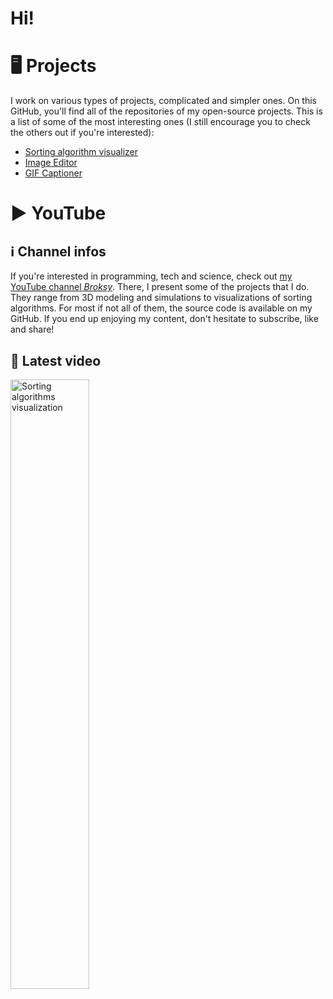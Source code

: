 # Hi!

# 🖥 Projects
I work on various types of projects, complicated and simpler ones. On this GitHub, you'll find all of the repositories of my open-source projects. This is a list of some of the most interesting ones (I still encourage you to check the others out if you're interested):
 - [Sorting algorithm visualizer](https://github.com/konstantintzt/sorting-algorithms)
 - [Image Editor](https://github.com/konstantintzt/Image-Editor)
 - [GIF Captioner](https://github.com/konstantintzt/gif-caption)

# ▶ YouTube

## ℹ Channel infos
If you're interested in programming, tech and science, check out [my YouTube channel _Broksy_](https://www.youtube.com/channel/UCKfHdzN4z0aLeee51Lvm2Tw). There, I present some of the projects that I do. They range from 3D modeling and simulations to visualizations of sorting algorithms. For most if not all of them, the source code is available on my GitHub. If you end up enjoying my content, don't hesitate to subscribe, like and share!

## 🎥 Latest video
<a href="https://youtu.be/6RgEn80goXs"><img src="https://img.youtube.com/vi/6RgEn80goXs/maxresdefault.jpg" width=50% scale=50% alt = "Sorting algorithms visualization"></a>

<!--
**konstantintzt/konstantintzt** is a ✨ _special_ ✨ repository because its `README.md` (this file) appears on your GitHub profile.

[![Sorting algorithms visualization](https://img.youtube.com/vi/6RgEn80goXs/maxresdefault.jpg "Click here to watch!")](https://youtu.be/6RgEn80goXs)

Here are some ideas to get you started:

- 🔭 I’m currently working on ...
- 🌱 I’m currently learning ...
- 👯 I’m looking to collaborate on ...
- 🤔 I’m looking for help with ...
- 💬 Ask me about ...
- 📫 How to reach me: ...
- 😄 Pronouns: ...
- ⚡ Fun fact: ...
-->

